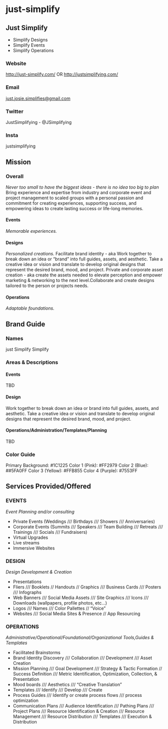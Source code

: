 # just-simplify

## Just Simplify
  - Simplify Designs
  - Simplify Events
  - Simplify Operations

### Website
  http://just-simplify.com/ OR http://justsimplifying.com/

### Email
  just.josie.simplifies@gmail.com

### Twitter
  JustSimplifying  - @JSimplifying

### Insta
  justsimplifying 


## Mission 

### Overall
*Never too small to have the biggest ideas - there is no idea too big to plan*
Bring experience and expertise from industry and corporate event and project management to scaled groups with a personal passion and commitment for creating experiences, supporting success, and empowering ideas to create lasting success or life-long memories.

#### Events
*Memorable experiences.*

#### Designs
*Personalized creations.*
Facilitate brand identity - aka Work together to break down an idea or “brand” into full guides, assets, and aesthetic. Take a creative idea or vision and translate to develop original designs that represent the desired brand, mood, and project.
Private and corporate asset creation - aka create the assets needed to elevate perception and empower marketing & networking to the next level.Collaborate and create designs tailored to the person or projects needs.

#### Operations
*Adaptable foundations.*

## Brand Guide

### Names
just Simplify
Simplify

### Areas & Descriptions
#### Events
TBD

#### Design 
Work together to break down an idea or brand into full guides, assets, and aesthetic. Take a creative idea or vision and translate to develop original designs that represent the desired brand, mood, and project.

#### Operations/Administration/Templates/Planning
TBD

### Color Guide
Primary Background: #1C1225
Color 1 (Pink): #FF2979 
Color 2 (Blue): ##5FA0FF
Color 3 (Yellow): #FFB855
Color 4 (Purple): #7553FF


## Services Provided/Offered

### EVENTS
*Event Planning and/or consulting*
- Private Events (Weddings /// Birthdays /// Showers /// Anniversaries)
- Corporate Events (Summits /// Speakers /// Team Building /// Retreats  /// Trainings /// Socials /// Fundraisers)
- Virtual Upgrades
- Live streams
- Immersive Websites

### DESIGN
*Design Development & Creation*
- Presentations
- Fliers /// Booklets // Handouts // Graphics /// Business Cards /// Posters /// Infographs
- Web Banners /// Social Media Assets /// Site Graphics /// Icons /// Downloads (wallpapers, profile photos, etc…)
- Logos /// Names /// Color Pallettes // “Voice” 
- Websites /// Social Media Sites & Presence // App Resourcing

### OPERATIONS
*Administrative/Operational/Foundational/Organizational Tools,Guides & Templates*
- Facilitated Brainstorms
- Brand Identity Discovery /// Collaboration /// Development /// Asset Creation
- Mission Planning /// Goal Development /// Strategy & Tactic Formation // Success Definition /// Metric Identification, Optimization, Collection, & Presentation 
- Mood boards /// Aesthetics /// “Creative Translation”
- Templates /// Identify /// Develop /// Create
- Process Guides /// Identify or create process flows /// process optimization
- Communication Plans /// Audience Identification /// Pathing Plans /// Project Plans /// Resource Identification & Creation /// Resource Management /// Resource Distribution /// Templates /// Execution & Distribution
